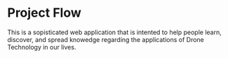 # Project Flow
This is a sopisticated web application that is intented to help people learn, discover, and spread knowedge regarding the applications of Drone Technology in our lives. 
